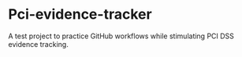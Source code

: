 # Pci-evidence-tracker
A test project to practice GitHub workflows while stimulating PCI DSS evidence tracking.
